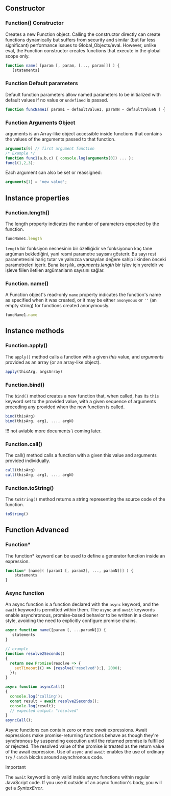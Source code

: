 <link rel="stylesheet" href="https://cdn.jsdelivr.net/npm/bootstrap-icons@1.5.0/font/bootstrap-icons.css">
<link rel="stylesheet" href="../../lib/doc_style.css">

## Constructor

### Function() Constructor 
Creates a new Function object. Calling the constructor directly can create functions dynamically but suffers from security and similar (but far less significant) performance issues to Global_Objects/eval. However, unlike eval, the Function constructor creates functions that execute in the global scope only.
```js
function name( [param [, param, [..., param]]] ) {
   [statements]
```

### Function Default parameters
Default function parameters allow named parameters to be initialized with default values if no value or ``undefined`` is passed.
```js
function funcName1( param1 = defaultValue1, paramN = defaultValueN ) {...}
```

### Function Arguments Object
arguments is an Array-like object accessible inside functions that contains the values of the arguments passed to that function.
```js
arguments[0] // first argument function
/* Example */
function func1(a,b,c) { console.log(arguments[0]) ... };
func1(1,2,3);
```
Each argument can also be set or reassigned:
```js
arguments[1] = 'new value';
```

## Instance properties

### Function.length()
The length property indicates the number of parameters expected by the function.
```js
funcName1.length
```
``length`` bir fonksiyon nesnesinin bir özelliğidir ve fonksiyonun kaç tane argüman beklediğini, yani resmi parametre sayısını gösterir. Bu sayı rest parametresini hariç tutar ve yalnızca varsayılan değere sahip ilkinden önceki parametreleri içerir. Buna karşılık, *arguments.length* bir işlev için yereldir ve işleve fiilen iletilen argümanların sayısını sağlar.

### Function. name()
A Function object's read-only ``name`` property indicates the function's name as specified when it was created, or it may be either ``anonymous`` or ``''`` (an empty string) for functions created anonymously.
```js
funcName1.name
```

## Instance methods

### Function.apply()
The ``apply()`` method calls a function with a given *this* value, and *arguments* provided as an array (or an array-like object).
```js
apply(thisArg, argsArray)
```

### Function.bind()
The ``bind()`` method creates a new function that, when called, has its ``this`` keyword set to the provided value, with a given sequence of arguments preceding any provided when the new function is called.
```js
bind(thisArg)
bind(thisArg, arg1, ..., argN)
```
!!! not aviable more documents \ coming later.

### Function.call()
The call() method calls a function with a given this value and arguments provided individually.
```js
call(thisArg)
call(thisArg, arg1, ..., argN)
```

### Function.toString()
The ``toString()`` method returns a string representing the source code of the function.
```js
toString()
```

## Function Advanced

### Function*
The function* keyword can be used to define a generator function inside an expression.
```js
function* [name]( [param1 [, param2[, ..., paramN]]] ) {
    statements
}
```

### Async function 
An async function is a function declared with the `async` keyword, and the `await` keyword is permitted within them. The `async` and `await` keywords enable asynchronous, promise-based behavior to be written in a cleaner style, avoiding the need to explicitly configure promise chains.
```js
async function name([param [, ...paramN]]) {
   statements
}

// example
function resolve2Seconds() 
{
  return new Promise(resolve => {
    setTimeout(() => {resolve('resolved');}, 2000);
  });
}

async function asyncCall() 
{
  console.log('calling');
  const result = await resolve2Seconds();
  console.log(result);
  // expected output: "resolved"
}
asyncCall();
```
Async functions can contain zero or more *await* expressions. Await expressions make promise-returning functions behave as though they're synchronous by suspending execution until the returned promise is fulfilled or rejected. The resolved value of the promise is treated as the return value of the await expression. Use of `async` and `await` enables the use of ordinary `try` / `catch` blocks around asynchronous code.

> [!IMPORTANT]
> The `await` keyword is only valid inside async functions within regular JavaScript code. If you use it outside of an async function's body, you will get a *SyntaxError*.











